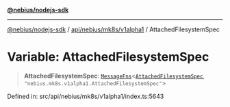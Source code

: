 [**@nebius/nodejs-sdk**](../../../../../README.md)

***

[@nebius/nodejs-sdk](../../../../../README.md) / [api/nebius/mk8s/v1alpha1](../README.md) / AttachedFilesystemSpec

# Variable: AttachedFilesystemSpec

> **AttachedFilesystemSpec**: [`MessageFns`](../../../../../runtime/protos/core/interfaces/MessageFns.md)\<[`AttachedFilesystemSpec`](../interfaces/AttachedFilesystemSpec.md), `"nebius.mk8s.v1alpha1.AttachedFilesystemSpec"`\>

Defined in: src/api/nebius/mk8s/v1alpha1/index.ts:5643
